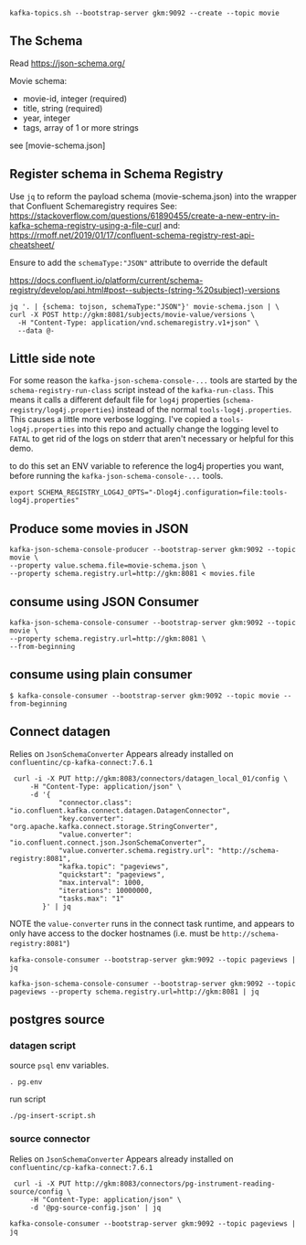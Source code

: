 

```
kafka-topics.sh --bootstrap-server gkm:9092 --create --topic movie
```


## The Schema
Read https://json-schema.org/

Movie schema:
- movie-id, integer (required)
- title, string (required)
- year, integer
- tags, array of 1 or more strings

see [movie-schema.json]


## Register schema in Schema Registry

Use `jq` to reform the payload schema (movie-schema.json) into the wrapper that Confluent Schemaregistry requires
See: https://stackoverflow.com/questions/61890455/create-a-new-entry-in-kafka-schema-registry-using-a-file-curl
and: https://rmoff.net/2019/01/17/confluent-schema-registry-rest-api-cheatsheet/

Ensure to add the `schemaType:"JSON"` attribute to override the default

https://docs.confluent.io/platform/current/schema-registry/develop/api.html#post--subjects-(string-%20subject)-versions

```
jq '. | {schema: tojson, schemaType:"JSON"}' movie-schema.json | \
curl -X POST http://gkm:8081/subjects/movie-value/versions \
  -H "Content-Type: application/vnd.schemaregistry.v1+json" \
  --data @-
```

## Little side note
For some reason the `kafka-json-schema-console-...` tools are started by the `schema-registry-run-class` script instead of the `kafka-run-class`. This means it calls a different default file for `log4j` properties (`schema-registry/log4j.properties`) instead of the normal `tools-log4j.properties`. This causes a little more verbose logging. I've copied a `tools-log4j.properties` into this repo and actually change the logging level to `FATAL` to get rid of the logs on stderr that aren't necessary or helpful for this demo. 

to do this set an ENV variable to reference the log4j properties you want, before running the `kafka-json-schema-console-...` tools.

```
export SCHEMA_REGISTRY_LOG4J_OPTS="-Dlog4j.configuration=file:tools-log4j.properties"
```


## Produce some movies in JSON
```
kafka-json-schema-console-producer --bootstrap-server gkm:9092 --topic movie \
--property value.schema.file=movie-schema.json \
--property schema.registry.url=http://gkm:8081 < movies.file
```

## consume using JSON Consumer

```
kafka-json-schema-console-consumer --bootstrap-server gkm:9092 --topic movie \
--property schema.registry.url=http://gkm:8081 \
--from-beginning 

```

## consume using plain consumer
```
$ kafka-console-consumer --bootstrap-server gkm:9092 --topic movie --from-beginning
```



## Connect datagen

Relies on `JsonSchemaConverter`
Appears already installed on `confluentinc/cp-kafka-connect:7.6.1`

```
 curl -i -X PUT http://gkm:8083/connectors/datagen_local_01/config \
     -H "Content-Type: application/json" \
     -d '{
            "connector.class": "io.confluent.kafka.connect.datagen.DatagenConnector",
            "key.converter": "org.apache.kafka.connect.storage.StringConverter",
            "value.converter": "io.confluent.connect.json.JsonSchemaConverter",
            "value.converter.schema.registry.url": "http://schema-registry:8081",          
            "kafka.topic": "pageviews",
            "quickstart": "pageviews",
            "max.interval": 1000,
            "iterations": 10000000,
            "tasks.max": "1"
        }' | jq
```

NOTE the `value-converter` runs in the connect task runtime, and appears to only have access to the 
docker hostnames (i.e. must be `http://schema-registry:8081"`)


```
kafka-console-consumer --bootstrap-server gkm:9092 --topic pageviews | jq
```

```
kafka-json-schema-console-consumer --bootstrap-server gkm:9092 --topic pageviews --property schema.registry.url=http://gkm:8081 | jq
```


## postgres source

### datagen script

source `psql` env variables.
```
. pg.env
```

run script

```
./pg-insert-script.sh
```

### source connector

Relies on `JsonSchemaConverter`
Appears already installed on `confluentinc/cp-kafka-connect:7.6.1`

```
 curl -i -X PUT http://gkm:8083/connectors/pg-instrument-reading-source/config \
     -H "Content-Type: application/json" \
     -d '@pg-source-config.json' | jq
```

```
kafka-console-consumer --bootstrap-server gkm:9092 --topic pageviews | jq
```